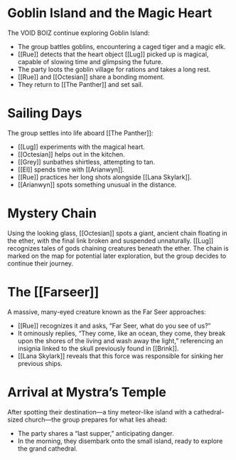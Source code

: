 # Goblin Island and the Magic Heart
The VOID BOIZ continue exploring Goblin Island:
* The group battles goblins, encountering a caged tiger and a magic elk.
* [[Rue]] detects that the heart object [[Lug]] picked up is magical, capable of slowing time and glimpsing the future.
* The party loots the goblin village for rations and takes a long rest.
* [[Rue]] and [[Octesian]] share a bonding moment.
* They return to [[The Panther]] and set sail.
# Sailing Days
The group settles into life aboard [[The Panther]]:
* [[Lug]] experiments with the magical heart.
* [[Octesian]] helps out in the kitchen.
* [[Grey]] sunbathes shirtless, attempting to tan.
* [[El]] spends time with [[Arianwyn]].
* [[Rue]] practices her long shots alongside [[Lana Skylark]].
* [[Arianwyn]] spots something unusual in the distance.
# Mystery Chain
Using the looking glass, [[Octesian]] spots a giant, ancient chain floating in the ether, with the final link broken and suspended unnaturally. [[Lug]] recognizes tales of gods chaining creatures beneath the ether. The chain is marked on the map for potential later exploration, but the group decides to continue their journey.
# The [[Farseer]]
A massive, many-eyed creature known as the Far Seer approaches:
* [[Rue]] recognizes it and asks, “Far Seer, what do you see of us?”
* It ominously replies, “They come, like an ocean, they come, they break upon the shores of the living and wash away the light,” referencing an insignia linked to the skull previously found in [[Brink]].
* [[Lana Skylark]] reveals that this force was responsible for sinking her previous ships.
# Arrival at Mystra’s Temple
After spotting their destination—a tiny meteor-like island with a cathedral-sized church—the group prepares for what lies ahead:
* The party shares a “last supper,” anticipating danger.
* In the morning, they disembark onto the small island, ready to explore the grand cathedral.